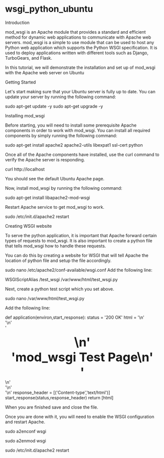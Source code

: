 # wsgi_python_ubuntu

Introduction

mod_wsgi is an Apache module that provides a standard and efficient method for dynamic web applications to communicate with Apache web servers. mod_wsgi is a simple to use module that can be used to host any Python web application which supports the Python WSGI specification. It is used to deploy applications written with different tools such as Django, TurboGears, and Flask.

In this tutorial, we will demonstrate the installation and set up of mod_wsgi with the Apache web server on Ubuntu

Getting Started

Let's start making sure that your Ubuntu server is fully up to date. You can update your server by running the following command:

sudo apt-get update -y
sudo apt-get upgrade -y


Installing mod_wsgi

Before starting, you will need to install some prerequisite Apache components in order to work with mod_wsgi. You can install all required components by simply running the following command:

sudo apt-get install apache2 apache2-utils libexpat1 ssl-cert python

Once all of the Apache components have installed, use the curl command to verify the Apache server is responding.

curl http://localhost

You should see the default Ubuntu Apache page.

Now, install mod_wsgi by running the following command:

sudo apt-get install libapache2-mod-wsgi

Restart Apache service to get mod_wsgi to work.

sudo /etc/init.d/apache2 restart

Creating WSGI website

To serve the python application, it is important that Apache forward certain types of requests to mod_wsgi. It is also important to create a python file that tells mod_wsgi how to handle these requests.

You can do this by creating a website for WSGI that will tell Apache the location of python file and setup the file accordingly.

sudo nano /etc/apache2/conf-available/wsgi.conf
Add the following line:

WSGIScriptAlias /test_wsgi /var/www/html/test_wsgi.py

Next, create a python test script which you set above.

sudo nano  /var/www/html/test_wsgi.py

Add the following line:

def application(environ,start_response):
    status = '200 OK'
    html = '<html>\n' \
           '<body>\n' \
           '<div style="width: 100%; font-size: 40px; font-weight: bold; text-align: center;">\n' \
           'mod_wsgi Test Page\n' \
           '</div>\n' \
           '</body>\n' \
           '</html>\n'
    response_header = [('Content-type','text/html')]
    start_response(status,response_header)
    return [html]


When you are finished save and close the file.

Once you are done with it, you will need to enable the WSGI configuration and restart Apache.

sudo a2enconf wsgi

sudo a2enmod wsgi

sudo /etc/init.d/apache2 restart


